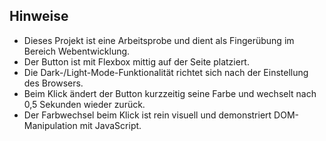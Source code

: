 ## Hinweise

- Dieses Projekt ist eine Arbeitsprobe und dient als Fingerübung im Bereich Webentwicklung.
- Der Button ist mit Flexbox mittig auf der Seite platziert.
- Die Dark-/Light-Mode-Funktionalität richtet sich nach der Einstellung des Browsers.
- Beim Klick ändert der Button kurzzeitig seine Farbe und wechselt nach 0,5 Sekunden wieder zurück.
- Der Farbwechsel beim Klick ist rein visuell und demonstriert DOM-Manipulation mit JavaScript.

